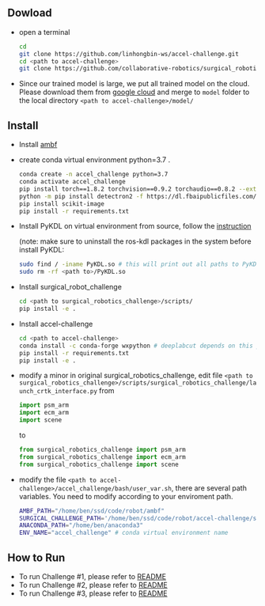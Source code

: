 ## Dowload

- open a terminal

    ```sh
    cd
    git clone https://github.com/linhongbin-ws/accel-challenge.git
    cd <path to accel-challenge>
    git clone https://github.com/collaborative-robotics/surgical_robotics_challenge.git
    ```

- Since our trained model is large, we put all trained model on the cloud. Please download them from [google cloud](https://drive.google.com/drive/folders/1eiXzMv_ZAUeLER_NTRM3zLrPhgxLtzn8?usp=sharing) and merge to `model` folder to the local directory  `<path to accel-challenge>/model/`

## Install

- Install [ambf](https://github.com/WPI-AIM/ambf)
- create conda virtual environment python=3.7 . 
    ```sh
    conda create -n accel_challenge python=3.7
    conda activate accel_challenge
    pip install torch==1.8.2 torchvision==0.9.2 torchaudio==0.8.2 --extra-index-url https://download.pytorch.org/whl/lts/1.8/cu111
    python -m pip install detectron2 -f https://dl.fbaipublicfiles.com/detectron2/wheels/cu111/torch1.8/index.html  
    pip install scikit-image
    pip install -r requirements.txt
    ```
- Install PyKDL on virtual environment from source, follow the [instruction](https://blog.csdn.net/qq_42237662/article/details/109783935)

    (note: make sure to uninstall the ros-kdl packages in the system before install PyKDL:
   ```sh
   sudo find / -iname PyKDL.so # this will print out all paths to PyKDL.so
   sudo rm -rf <path to>/PyKDL.so
   ```


- Install surgical_robot_challenge
    ```sh
    cd <path to surgical_robotics_challenge>/scripts/
    pip install -e .
    ```
- Install accel-challenge
    ```sh
    cd <path to accel-challenge>
    conda install -c conda-forge wxpython # deeplabcut depends on this package
    pip install -r requirements.txt
    pip install -e .
    ```  

- modify a minor in original surgical_robotics_challenge, edit file `<path to surgical_robotics_challenge>/scripts/surgical_robotics_challenge/launch_crtk_interface.py`
    from 
    ```py
    import psm_arm
    import ecm_arm
    import scene
    ```
    to
    ```py
    from surgical_robotics_challenge import psm_arm
    from surgical_robotics_challenge import ecm_arm
    from surgical_robotics_challenge import scene
    ```

<!-- - install GPU support for DLC (optional)
  ```sh
  conda install -c conda-forge cudnn=8.2 cudatoolkit=11.3 # for tensorflow 2.8
  export LD_LIBRARY_PATH=$LD_LIBRARY_PATH:/home/ben/anaconda3/envs/accel_challenge/lib/ # everytime for init
  ``` -->


- modify the file `<path to accel-challenge>/accel_challenge/bash/user_var.sh`, there are several path variables. You need to modify according to your enviroment path.
    ```sh
    AMBF_PATH="/home/ben/ssd/code/robot/ambf"
    SURGICAL_CHALLENGE_PATH='/home/ben/ssd/code/robot/accel-challenge/surgical_robotics_challenge'
    ANACONDA_PATH="/home/ben/anaconda3" 
    ENV_NAME="accel_challenge" # conda virtual environment name
    ```


## How to Run

- To run Challenge #1, please refer to [README](https://github.com/linhongbin-ws/accel-challenge/tree/master/accel_challenge/challenge1)
- To run Challenge #2, please refer to [README](https://github.com/linhongbin-ws/accel-challenge/tree/master/accel_challenge/challenge2)
- To run Challenge #3, please refer to [README](https://github.com/linhongbin-ws/accel-challenge/tree/master/accel_challenge/challenge3)